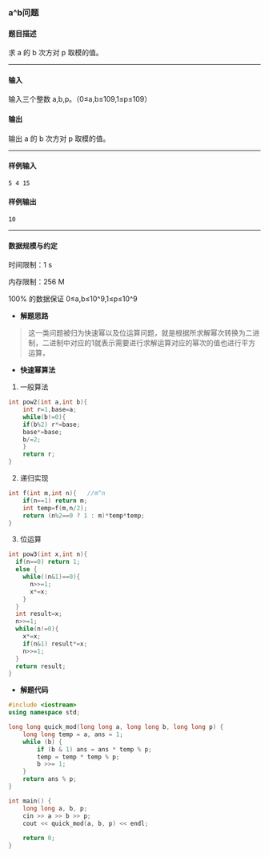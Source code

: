 ### a^b问题

#### 题目描述

 求 a 的 b 次方对 p 取模的值。

------

#### 输入

 输入三个整数 a,b,p。（0≤a,b≤109,1≤p≤109）

#### 输出

 输出 a 的 b 次方对 p 取模的值。

------

#### 样例输入

```
5 4 15
```

#### 样例输出

```
10
```

------

#### 数据规模与约定

 时间限制：1 s

 内存限制：256 M

 100% 的数据保证 0≤a,b≤10^9,1≤p≤10^9

- **解题思路**

> 这一类问题被归为快速幂以及位运算问题，就是根据所求解幂次转换为二进制，二进制中对应的1就表示需要进行求解运算对应的幂次的值也进行平方运算，

- **快速幂算法**

1. 一般算法

```c++
int pow2(int a,int b){
    int r=1,base=a;
    while(b!=0){
    if(b%2) r*=base;
    base*=base;
    b/=2;
    }
    return r;
}
```

2. 递归实现

```c++
int f(int m,int n){   //m^n
    if(n==1) return m;
    int temp=f(m,n/2);
    return (n%2==0 ? 1 : m)*temp*temp;
}
```

3. 位运算

```c++
int pow3(int x,int n){
  if(n==0) return 1;
  else {
    while((n&1)==0){
      n>>=1;
      x*=x;
    }
  }
  int result=x;
  n>>=1;
  while(n!=0){
    x*=x;
    if(n&1) result*=x;
    n>>=1;
  }
  return result;
}
```

- **解题代码**

```c++
#include <iostream>
using namespace std;

long long quick_mod(long long a, long long b, long long p) {
	long long temp = a, ans = 1;
	while (b) {
		if (b & 1) ans = ans * temp % p;
		temp = temp * temp % p;
		b >>= 1;
	}
	return ans % p;
}

int main() {
	long long a, b, p;
	cin >> a >> b >> p;
	cout << quick_mod(a, b, p) << endl;
	
	return 0;
}
```